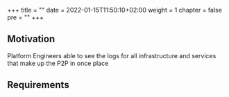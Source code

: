 +++
title = ""
date = 2022-01-15T11:50:10+02:00
weight = 1
chapter = false
pre = "<b></b>"
+++

## Motivation

Platform Engineers able to see the logs for all infrastructure and services that make up the P2P in once place  

## Requirements



